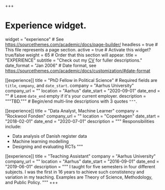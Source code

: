 +++
# Experience widget.
widget              = "experience"  # See https://sourcethemes.com/academic/docs/page-builder/
headless            = true  # This file represents a page section.
active              = true  # Activate this widget? true/false
weight              = 65  # Order that this section will appear.
title               = "EXPERIENCE"
subtitle            = "Check out my [CV](/files/cv.pdf) for fuller descriptions."
date_format         = "Jan 2006" # Date format, see https://sourcethemes.com/academic/docs/customization/#date-format

[[experience]]
  title             = "PhD Fellow in Political Science"    #   Required fields are `title`, `company`, and `date_start`.
  company           = "Aarhus University"
  company_url       = ""
  location          = "Aarhus"
  date_start        = "2020-09-01"
  date_end          = ""                                   #   Leave `date_end` empty if it's your current employer.
  description       = """TBD."""                           #   Begin/end multi-line descriptions with 3 quotes `"""`.

[[experience]]
  title             = "Data Analyst, Machine Learner"
  company           = "Rockwool Fonden"
  company_url       = ""
  location          = "Copenhagen"
  date_start        = "2018-02-01"
  date_end          = "2020-07-01"
  description       = """
  Responsibilities include:
  * Data analysis of Danish register data
  * Machine learning modelling
  * Designing and evaluating RCTs
  """

[[experience]]
  title             = "Teaching Assistant"
  company           = "Aarhus University"
  company_url       = ""
  location          = "Aarhus"
  date_start        = "2016-09-01"
  date_end          = "2019-06-01"
  description       = """
  I taught for five semesters in four different subjects. I was the first in 16 years to achieve such constistency and variation in my teaching. Examples are Theory of Science, Methodology, and Public Policy.
  """
+++
